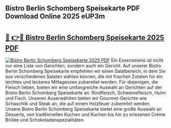 ## Bistro Berlin Schomberg Speisekarte PDF Download Online 2025 eUP3m

# <h2><a href="http://gccmtqx.nevu.top/?p=Bistro+Berlin+Schomberg+Speisekarte">🔗 👉🔴 Bistro Berlin Schomberg Speisekarte 2025 PDF</a></h2>

[![Bistro Berlin Schomberg Speisekarte 2025 PDF](https://i.imgur.com/dBaPXMq.png)](http://gccmtqx.nevu.top/?p=Bistro+Berlin+Schomberg+Speisekarte)
Ein Essensmenü ist nicht nur eine Liste von Gerichten, sondern auch ein Gericht. Auf unserer Bistro Berlin Schomberg Speisekarte empfehlen wir einen Salatbereich, in dem Sie aus verschiedenen Salaten wählen können, die mit frischen Zutaten für ein leichtes und leckeres Mittagessen zubereitet werden. Für diejenigen, die Fleisch lieben, bieten wir eine umfangreiche Auswahl an Gerichten auf der Bistro Berlin Schomberg Speisekarte an: Rindfleisch, Schweinefleisch, Huhn und Fisch. Unseren Auserwählten bieten wir Gourmet-Gerichte wie Schaschlik und Steak an, die auf einem Holzfeuer zubereitet werden. Unsere Bistro Berlin Schomberg Speisekarte bietet eine große Auswahl an Desserts, von traditionellen Kuchen und Kuchen bis hin zu erlesenen Crème Brûlée und Schokoladenspezialitäten.
